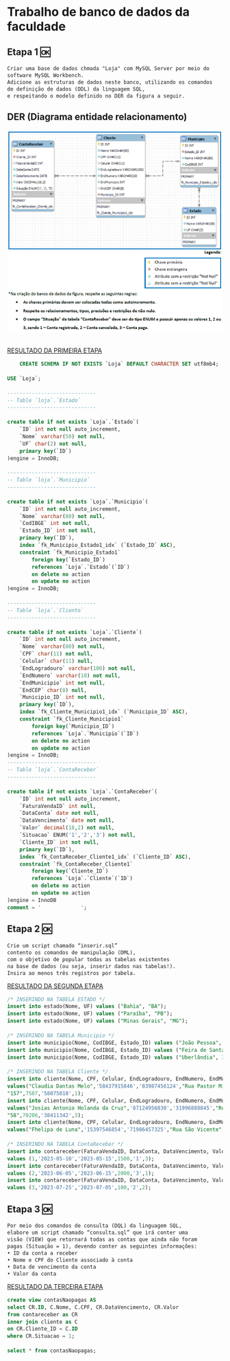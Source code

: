 # Trabalho de banco de dados da faculdade

## Etapa 1 🆗
    Criar uma base de dados chmada "Loja" com MySQL Server por meio do 
    software MySQL Workbench. 
    Adicione as estruturas de dados neste banco, utilizando os comandos 
    de definição de dados (DDL) da linguagem SQL,
    e respeitando o modelo definido no DER da figura a seguir.

## DER (Diagrama entidade relacionamento)

<img src="modelo-DER.png">

##

[RESULTADO DA PRIMEIRA ETAPA](script.sql)


```sql	
    CREATE SCHEMA IF NOT EXISTS `Loja` DEFAULT CHARACTER SET utf8mb4;

USE `Loja`;

-----------------------------
-- Table `loja`.`Estado`
-----------------------------

create table if not exists `Loja`.`Estado`(
    `ID` int not null auto_increment,
    `Nome` varchar(50) not null,
    `UF` char(2) not null,
    primary key(`ID`)
)engine = InnoDB;

-----------------------------
-- Table `loja`.`Municipio`
-----------------------------

create table if not exists `Loja`.`Municipio`(
	`ID` int not null auto_increment,
    `Nome` varchar(80) not null,
    `CodIBGE` int not null,
    `Estado_ID` int not null,
    primary key(`ID`),
    index `fk_Municipio_Estado1_idx` (`Estado_ID` ASC),
    constraint `fk_Municipio_Estado1`
		foreign key(`Estado_ID`)
        references `Loja`.`Estado`(`ID`)
        on delete no action
        on update no action
)engine = InnoDB;

-----------------------------
-- Table `loja`.`Cliente`
-----------------------------

create table if not exists `Loja`.`Cliente`(
	`ID` int not null auto_increment,
	`Nome` varchar(80) not null,
    `CPF` char(11) not null,
    `Celular` char(11) null,
    `EndLogradouro` varchar(100) not null,
    `EndNumero` varchar(10) not null,
    `EndMunicipio` int not null,
    `EndCEP` char(8) null,
    `Municipio_ID` int not null,
    primary key(`ID`),
    index `fk_Cliente_Municipio1_idx` (`Municipio_ID` ASC),
    constraint `fk_Cliente_Municipio1`
		foreign key(`Municipio_ID`)
        references `Loja`.`Municipio`(`ID`)
        on delete no action
        on update no action
)engine = InnoDB;
-----------------------------
-- Table `loja`.`ContaReceber`
-----------------------------

create table if not exists `Loja`.`ContaReceber`(
	`ID` int not null auto_increment,
    `FaturaVendaID` int null,
    `DataConta` date not null,
    `DataVencimento` date not null,
    `Valor` decimal(18,2) not null,
    `Situacao` ENUM('1','2','3') not null,
    `Cliente_ID` int not null,
    primary key(`ID`),
    index `fk_ContaReceber_Cliente1_idx` (`Cliente_ID` ASC),
    constraint `fk_ContaReceber_Cliente1`
		foreign key(`Cliente_ID`)
        references `Loja`.`Cliente`(`ID`)
        on delete no action
        on update no action
)engine = InnoDB
comment = '				';

```
## Etapa 2 🆗
    Crie um script chamado “inserir.sql” 
    contento os comandos de manipulação (DML), 
    com o objetivo de popular todas as tabelas existentes 
    na base de dados (ou seja, inserir dados nas tabelas!). 
    Insira ao menos três registros por tabela.

[RESULTADO DA SEGUNDA ETAPA](inserir.sql)

```sql
/* INSERINDO NA TABELA ESTADO */
insert into estado(Nome, UF) values ("Bahia", "BA");
insert into estado(Nome, UF) values ("Paraíba", "PB");
insert into estado(Nome, UF) values ("Minas Gerais", "MG");

/* INSERINDO NA TABELA Municipio */
insert into municipio(Nome, CodIBGE, Estado_ID) values ("João Pessoa", 2507507, 2);
insert into municipio(Nome, CodIBGE, Estado_ID) values ("Feira de Santana", 2910800, 1);
insert into municipio(Nome, CodIBGE, Estado_ID) values ("Uberlândia", 3170206, 3);

/* INSERINDO NA TABELA Cliente */
insert into cliente(Nome, CPF, Celular, EndLogradouro, EndNumero, EndMunicipio, EndCEP, Municipio_ID) 
values("Claudia Dantas Melo",'58437915846','83987456124',"Rua Pastor Misael Jacomé Cavalcanti",
"157",7507,'58075010',1);
insert into cliente(Nome, CPF, Celular, EndLogradouro, EndNumero, EndMunicipio, EndCEP, Municipio_ID) 
values("Josias Antonio Holanda da Cruz",'87124956830','31996888845',"Rua Belkina Carvalho Cunha",
"58",70206,'38411342',3);
insert into cliente(Nome, CPF, Celular, EndLogradouro, EndNumero, EndMunicipio, EndCEP, Municipio_ID) 
values("Fhelipa de Luna",'15397546854','71986457325',"Rua São Vicente","10",10800,'44077320',2);

/* INSERINDO NA TABELA ContaReceber */
insert into contareceber(FaturaVendaID, DataConta, DataVencimento, Valor, Situacao, Cliente_ID) 
values (1,'2023-05-10','2023-05-15',1500,'1',3);
insert into contareceber(FaturaVendaID, DataConta, DataVencimento, Valor, Situacao, Cliente_ID) 
values (2,'2023-06-05','2023-06-15',2000,'3',1);
insert into contareceber(FaturaVendaID, DataConta, DataVencimento, Valor, Situacao, Cliente_ID) 
values (3,'2023-07-25','2023-07-05',100,'2',2);
```

## Etapa 3 🆗
    Por meio dos comandos de consulta (DQL) da linguagem SQL, 
    elabore um script chamado “consulta.sql” que irá conter uma 
    visão (VIEW) que retornará todas as contas que ainda não foram 
    pagas (Situação = 1), devendo conter as seguintes informações:
    • ID da conta a receber
    • Nome e CPF do Cliente associado à conta
    • Data de vencimento da conta
    • Valor da conta

[RESULTADO DA TERCEIRA ETAPA](consulta.sql)

```sql
create view contasNaopagas AS
select CR.ID, C.Nome, C.CPF, CR.DataVencimento, CR.Valor
from contareceber as CR
inner join cliente as C
on CR.Cliente_ID = C.ID
where CR.Situacao = 1;

select * from contasNaopagas;
```